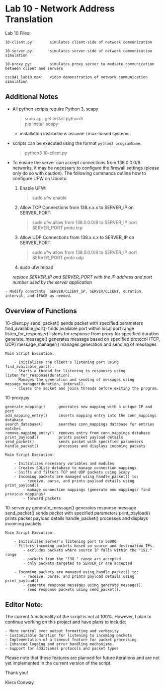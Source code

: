 # Lab 10 - Network Address Translation 

Lab 10 Files:

	10-client.py: 		simulates client-side of network communication

	10-server.py: 		simulates server-side of network communication simulation

	10-proxy.py:		simulates proxy server to mediate communication between client and servers

	csc841_lab10.mp4: 	video demonstration of network communication simulation


## Additional Notes

   - All python scripts require Python 3, scapy
      > sudo apt-get install python3 <br>
      > pip install scapy <br>
      - installation instructions assume Linux-based systems
		
   - scripts can be executed using the format `python3 programName`. 
      > python3 10-client.py

   - To ensure the server can accept connections from 138.0.0.0/8 networks, it may be necessary to configure the firewall settings (please only do so with caution). The following commands outline how to configure UFW on Ubuntu:
		1. Enable UFW:
			> sudo ufw enable
		2. Allow TCP Connections from 138.x.x.x to SERVER_IP on SERVER_PORT:
			> sudo ufw allow from 138.0.0.0/8 to SERVER_IP port SERVER_PORT proto tcp
		3. Allow UDP Connections from 138.x.x.x to SERVER_IP on SERVER_PORT:
			> sudo ufw allow from 138.0.0.0/8 to SERVER_IP port SERVER_PORT proto udp
		4. sudo ufw reload
		
		*replace SERVER_IP and SERVER_PORT with the IP address and port number used by the server application*		
	
	- Modify constants  SERVER/CLIENT_IP, SERVER/CLIENT, duration, interval, and IFACE as needed.

## Overview of Functions

10-client.py
	send_packet()			sends packet with specified parameters
	find_available_port()	finds available port within local port range
	listen_for_response()	listens for response from proxy for specified duration
	generate_message()		generates message based on specified protocol (TCP, UDP)
	message_manager()		manages generation and sending of messages
	
	Main Script Execution:

		- Initializes the client's listening port using find_available_port().
		- Starts a thread for listening to responses using listen_for_response(duration).
		- Manages the generation and sending of messages using message_manager(duration, interval).
		- Closes the socket and joins threads before exiting the program.


10-proxy.py

	generate_mapping()		generates new mapping with a unique IP and port
	add_mapping_entry()		inserts mapping entry into the conn_mappings database
	search_database() 		searches conn_mappings database for entries matches
	remove_mapping_entry()	removes entry from conn_mappings database
	print_payload()			prints packet payload details
	send_packet()			sends packet with specified parameters
	handle_packet()			processes and displays incoming packets
	
	Main Script Execution:

		- Initializes necessary variables and modules
		- Creates SQLite database to manage connection mappings
		- Sniffs and filters TCP and UDP packets using Scapy
		- Incoming packets are managed using handle_packet() to:
			- receive, parse, and prints payload details using print_payload()
			- manage connection mappings (generate new mappings/ find previous mappings) 
			- forward packets


10-server.py
	generate_message()	generates response message
	send_packet()		sends packet with specified parameters
	print_payload()		prints packet payload details
	handle_packet()		processes and displays incoming packets

	Main Script Execution:

		- Initializes server's listening port to 50000
		- Filters incoming packets based on source and destination IPs.
			- excludes packets where source IP falls within the "192." range
			- packets from the "138." range are accepted
			- only packets targeted to SERVER_IP are accepted

		- Incoming packets are managed using handle_packet() to:
			- receive, parse, and prints payload details using print_payload()
			- generate response messages using generate_message().
			- send response packets using send_packet().
			
			
			
## Editor Note:
The current functionality of the script is not at 100%. However, I plan to continue working on this project and have plans to include:

	- More control over output formatting and verbosity
	- Customizable duration for listening to incoming packets
	- Implementation of a timeout feature for packet processing
	- Enhanced logging and error handling mechanisms.
	- Support for additional protocols and packet types
	
Please note that these features are planned for future iterations and are not yet implemented in the current version of the script.

Thank you!

Kiera Conway